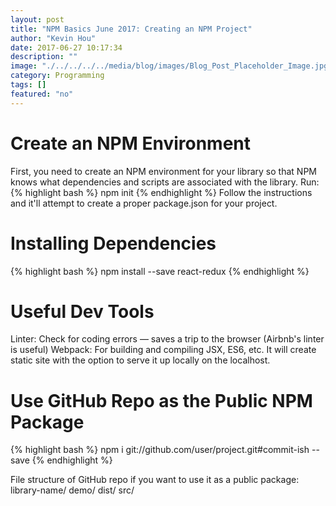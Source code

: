```yaml
---
layout: post
title: "NPM Basics June 2017: Creating an NPM Project"
author: "Kevin Hou"
date: 2017-06-27 10:17:34
description: ""
image: "./../../../../media/blog/images/Blog_Post_Placeholder_Image.jpg"
category: Programming
tags: []
featured: "no"
---
```

# Create an NPM Environment
First, you need to create an NPM environment for your library so that NPM knows what dependencies and scripts are associated with the library. Run:
{% highlight bash %}
npm init
{% endhighlight %}
Follow the instructions and it'll attempt to create a proper package.json for your project.

# Installing Dependencies
{% highlight bash %}
npm install --save react-redux
{% endhighlight %}

# Useful Dev Tools
Linter: Check for coding errors — saves a trip to the browser (Airbnb's linter is useful)
Webpack: For building and compiling JSX, ES6, etc. It will create static site with the option to serve it up locally on the localhost.

# Use GitHub Repo as the Public NPM Package
{% highlight bash %}
npm i git://github.com/user/project.git#commit-ish --save
{% endhighlight %}

File structure of GitHub repo if you want to use it as a public package:
library-name/
    demo/
    dist/
    src/

